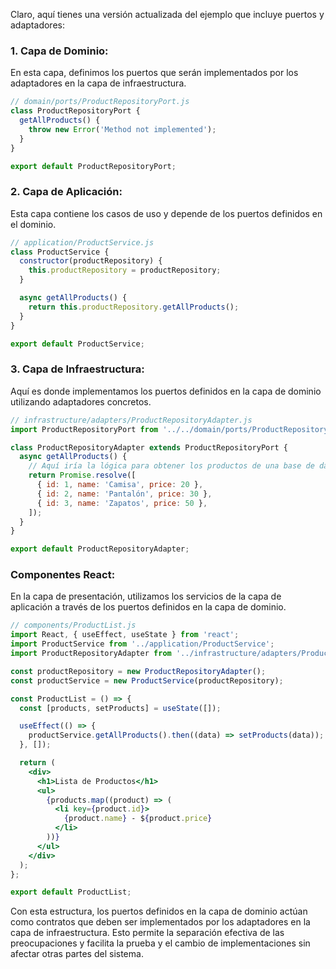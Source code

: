 Claro, aquí tienes una versión actualizada del ejemplo que incluye puertos y adaptadores:

### 1. Capa de Dominio:
En esta capa, definimos los puertos que serán implementados por los adaptadores en la capa de infraestructura.

```jsx
// domain/ports/ProductRepositoryPort.js
class ProductRepositoryPort {
  getAllProducts() {
    throw new Error('Method not implemented');
  }
}

export default ProductRepositoryPort;
```

### 2. Capa de Aplicación:
Esta capa contiene los casos de uso y depende de los puertos definidos en el dominio.

```jsx
// application/ProductService.js
class ProductService {
  constructor(productRepository) {
    this.productRepository = productRepository;
  }

  async getAllProducts() {
    return this.productRepository.getAllProducts();
  }
}

export default ProductService;
```

### 3. Capa de Infraestructura:
Aquí es donde implementamos los puertos definidos en la capa de dominio utilizando adaptadores concretos.

```jsx
// infrastructure/adapters/ProductRepositoryAdapter.js
import ProductRepositoryPort from '../../domain/ports/ProductRepositoryPort';

class ProductRepositoryAdapter extends ProductRepositoryPort {
  async getAllProducts() {
    // Aquí iría la lógica para obtener los productos de una base de datos o API externa
    return Promise.resolve([
      { id: 1, name: 'Camisa', price: 20 },
      { id: 2, name: 'Pantalón', price: 30 },
      { id: 3, name: 'Zapatos', price: 50 },
    ]);
  }
}

export default ProductRepositoryAdapter;
```

### Componentes React:
En la capa de presentación, utilizamos los servicios de la capa de aplicación a través de los puertos definidos en la capa de dominio.

```jsx
// components/ProductList.js
import React, { useEffect, useState } from 'react';
import ProductService from '../application/ProductService';
import ProductRepositoryAdapter from '../infrastructure/adapters/ProductRepositoryAdapter';

const productRepository = new ProductRepositoryAdapter();
const productService = new ProductService(productRepository);

const ProductList = () => {
  const [products, setProducts] = useState([]);

  useEffect(() => {
    productService.getAllProducts().then((data) => setProducts(data));
  }, []);

  return (
    <div>
      <h1>Lista de Productos</h1>
      <ul>
        {products.map((product) => (
          <li key={product.id}>
            {product.name} - ${product.price}
          </li>
        ))}
      </ul>
    </div>
  );
};

export default ProductList;
```

Con esta estructura, los puertos definidos en la capa de dominio actúan como contratos que deben ser implementados por los adaptadores en la capa de infraestructura. Esto permite la separación efectiva de las preocupaciones y facilita la prueba y el cambio de implementaciones sin afectar otras partes del sistema.
